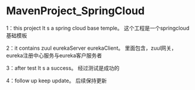 # MavenProject_SpringCloud

1：this project lt s a spring cloud base temple。  这个工程是一个springcloud基础模板

2：it contains zuul eurekaServer eurekaClient。    里面包含，zuul网关，eureka注册中心服务与eureka客户服务者

3：after test lt s a success。                     经过测试是成功的

4：follow up keep update。                         后续保持更新
